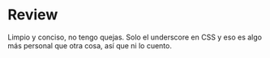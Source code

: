 # Review

Limpio y conciso, no tengo quejas. Solo el underscore en CSS y eso es algo más personal que otra cosa, así que ni lo cuento.